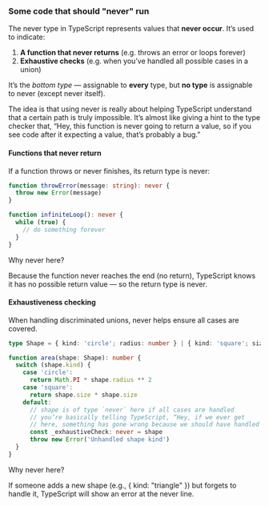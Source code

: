 ### **Some code that should "never" run**

The never type in TypeScript represents values that **never occur**. It’s used to indicate:

1. **A function that never returns** (e.g. throws an error or loops forever)
2. **Exhaustive checks** (e.g. when you’ve handled all possible cases in a union)

It’s the _bottom type_ — assignable to **every** type, but **no type** is assignable to never (except never itself).

The idea is that using never is really about helping TypeScript understand that a certain path is truly impossible. It’s almost like giving a hint to the type checker that, “Hey, this function is never going to return a value, so if you see code after it expecting a value, that’s probably a bug.”

#### Functions that never return

If a function throws or never finishes, its return type is never:

```typescript
function throwError(message: string): never {
  throw new Error(message)
}

function infiniteLoop(): never {
  while (true) {
    // do something forever
  }
}
```

Why never here?

Because the function never reaches the end (no return), TypeScript knows it has no possible return value — so the return type is never.

#### Exhaustiveness checking

When handling discriminated unions, never helps ensure all cases are covered.

```typescript
type Shape = { kind: 'circle'; radius: number } | { kind: 'square'; size: number }

function area(shape: Shape): number {
  switch (shape.kind) {
    case 'circle':
      return Math.PI * shape.radius ** 2
    case 'square':
      return shape.size * shape.size
    default:
      // shape is of type `never` here if all cases are handled
      // you’re basically telling TypeScript, “Hey, if we ever get
      // here, something has gone wrong because we should have handled all the cases above.”
      const _exhaustiveCheck: never = shape
      throw new Error('Unhandled shape kind')
  }
}
```

Why never here?

If someone adds a new shape (e.g., { kind: "triangle" }) but forgets to handle it, TypeScript will show an error at the never line.
